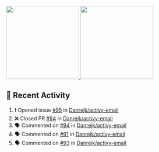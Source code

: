 <a href="https://github.com/anuraghazra/github-readme-stats">
  <img height=200 src="https://readme-stats-danrejk.vercel.app/api?username=Danrejk&theme=github_dark&border_color=3d444d&count_private=true" />
</a>
<a href="https://github.com/anuraghazra/github-readme-stats">
  <img height=200 src="https://readme-stats-danrejk.vercel.app/api/top-langs/?username=Danrejk&layout=donut&theme=github_dark&border_color=3d444d&count_private=true" />
</a>

## 🚀 Recent Activity  
<!--START_SECTION:activity-->
1. ❗ Opened issue [#95](https://github.com/Danrejk/activy-email/issues/95) in [Danrejk/activy-email](https://github.com/Danrejk/activy-email)
2. ❌ Closed PR [#94](https://github.com/Danrejk/activy-email/pull/94) in [Danrejk/activy-email](https://github.com/Danrejk/activy-email)
3. 🗣 Commented on [#94](https://github.com/Danrejk/activy-email/pull/94#issuecomment-2822537828) in [Danrejk/activy-email](https://github.com/Danrejk/activy-email)
4. 🗣 Commented on [#91](https://github.com/Danrejk/activy-email/pull/91#issuecomment-2822528470) in [Danrejk/activy-email](https://github.com/Danrejk/activy-email)
5. 🗣 Commented on [#93](https://github.com/Danrejk/activy-email/pull/93#issuecomment-2822079561) in [Danrejk/activy-email](https://github.com/Danrejk/activy-email)
<!--END_SECTION:activity-->
